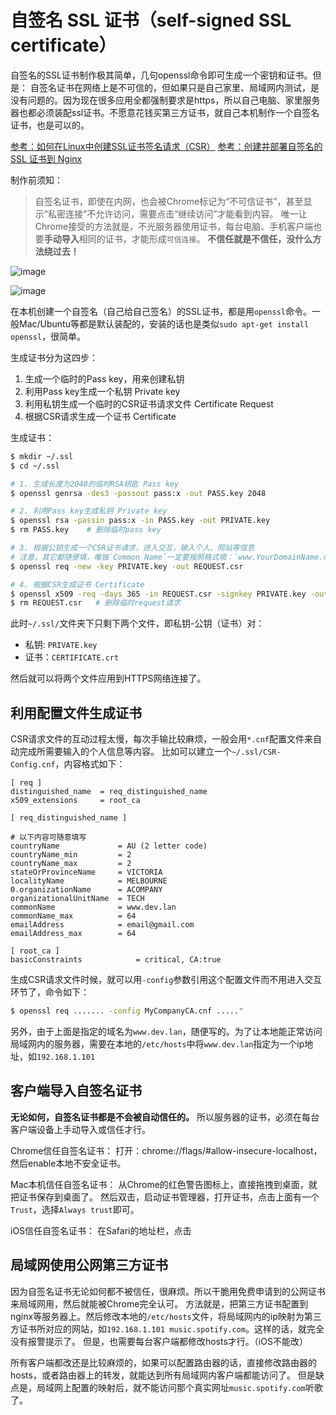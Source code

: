 # 自签名 SSL 证书（self-signed SSL certificate）

自签名的SSL证书制作极其简单，几句openssl命令即可生成一个密钥和证书。但是：
自签名证书在网络上是不可信的，但如果只是自己家里、局域网内测试，是没有问题的。因为现在很多应用全都强制要求是https，所以自己电脑、家里服务器也都必须装配ssl证书。不愿意花钱买第三方证书，就自己本机制作一个自签名证书，也是可以的。

[参考：如何在Linux中创建SSL证书签名请求（CSR）](https://www.howtoing.com/simple-steps-to-generate-csr-on-centos)
[参考：创建并部署自签名的 SSL 证书到 Nginx](https://hinine.com/create-and-deploy-a-self-signed-ssl-certificate-to-nginx/)

制作前须知：
> 自签名证书，即使在内网，也会被Chrome标记为“不可信证书”，甚至显示“私密连接”不允许访问，需要点击“继续访问”才能看到内容。
唯一让Chrome接受的方法就是，不光服务器使用证书，每台电脑、手机客户端也要**手动导入**相同的证书，才能形成`可信连接`。
**不信任就是不信任，没什么方法绕过去！**

![image](https://user-images.githubusercontent.com/14041622/48253779-1de09780-e443-11e8-9588-cd97f7c79504.png)

![image](https://user-images.githubusercontent.com/14041622/48254373-d65b0b00-e444-11e8-8481-e10c5b0be335.png)


在本机创建一个自签名（自己给自己签名）的SSL证书，都是用`openssl`命令。一般Mac/Ubuntu等都是默认装配的，安装的话也是类似`sudo apt-get install openssl`，很简单。

生成证书分为这四步：
1. 生成一个临时的Pass key，用来创建私钥
2. 利用Pass key生成一个私钥 Private key
3. 利用私钥生成一个临时的CSR证书请求文件 Certificate Request
4. 根据CSR请求生成一个证书 Certificate

生成证书：
```sh
$ mkdir ~/.ssl
$ cd ~/.ssl

# 1. 生成长度为2048的临时RSA钥匙 Pass key
$ openssl genrsa -des3 -passout pass:x -out PASS.key 2048

# 2. 利用Pass key生成私钥 Private key
$ openssl rsa -passin pass:x -in PASS.key -out PRIVATE.key
$ rm PASS.key    # 删除临时pass key

# 3. 根据公钥生成一个CSR证书请求，进入交互，输入个人、网站等信息
# 注意，其它都随便填，唯独`Common Name`一定要按照格式填：`www.YourDomainName.com`
$ openssl req -new -key PRIVATE.key -out REQUEST.csr

# 4. 根据CSR生成证书 Certificate
$ openssl x509 -req -days 365 -in REQUEST.csr -signkey PRIVATE.key -out ~/.ssl/CERTIFICATE.crt
$ rm REQUEST.csr   # 删除临时request请求
```
此时`~/.ssl/`文件夹下只剩下两个文件，即私钥-公钥（证书）对：
- 私钥: `PRIVATE.key`
- 证书：`CERTIFICATE.crt`

然后就可以将两个文件应用到HTTPS网络连接了。

## 利用配置文件生成证书
CSR请求文件的互动过程太慢，每次手输比较麻烦，一般会用`*.cnf`配置文件来自动完成所需要输入的个人信息等内容。
比如可以建立一个`~/.ssl/CSR-Config.cnf`，内容格式如下：
```
[ req ]
distinguished_name  = req_distinguished_name
x509_extensions     = root_ca

[ req_distinguished_name ]

# 以下内容可随意填写
countryName             = AU (2 letter code)
countryName_min         = 2
countryName_max         = 2
stateOrProvinceName     = VICTORIA
localityName            = MELBOURNE
0.organizationName      = ACOMPANY
organizationalUnitName  = TECH 
commonName              = www.dev.lan
commonName_max          = 64
emailAddress            = email@gmail.com 
emailAddress_max        = 64

[ root_ca ]
basicConstraints            = critical, CA:true
```
生成CSR请求文件时候，就可以用`-config`参数引用这个配置文件而不用进入交互环节了，命令如下：
```sh
$ openssl req ....... -config MyCompanyCA.cnf ....."
```

另外，由于上面是指定的域名为`www.dev.lan`，随便写的。为了让本地能正常访问局域网内的服务器，需要在本地的`/etc/hosts`中将`www.dev.lan`指定为一个ip地址，如`192.168.1.101`

## 客户端导入自签名证书

**无论如何，自签名证书都是不会被自动信任的。**
所以服务器的证书，必须在每台客户端设备上手动导入或信任才行。

Chrome信任自签名证书：
打开：chrome://flags/#allow-insecure-localhost，然后enable本地不安全证书。

Mac本机信任自签名证书：
从Chrome的红色警告图标上，直接拖拽到桌面，就把证书保存到桌面了。
然后双击，启动证书管理器，打开证书，点击上面有一个`Trust`，选择`Always trust`即可。

iOS信任自签名证书：
在Safari的地址栏，点击


## 局域网使用公网第三方证书
因为自签名证书无论如何都不被信任，很麻烦。所以干脆用免费申请到的公网证书来局域网用，然后就能被Chrome完全认可。
方法就是，把第三方证书配置到nginx等服务器上。然后修改本地的`/etc/hosts`文件，将局域网内的ip映射为第三方证书所对应的网站，如`192.168.1.101 music.spotify.com`。这样的话，就完全没有报警提示了。
但是，也需要每台客户端都修改hosts才行。（iOS不能改）

所有客户端都改还是比较麻烦的，如果可以配置路由器的话，直接修改路由器的hosts，或者路由器上的转发，就能达到所有局域网内客户端都能访问了。
但是缺点是，局域网上配置的映射后，就不能访问那个真实网址`music.spotify.com`听歌了。